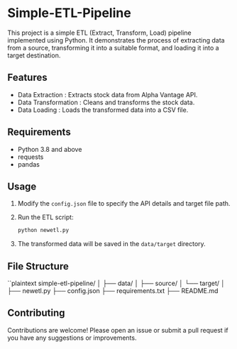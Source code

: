 # Simple-ETL-Pipeline
This project is a simple ETL (Extract, Transform, Load) pipeline implemented using Python. It demonstrates the process of extracting data from a source, transforming it into a suitable format, and loading it into a target destination.


## Features

- Data Extraction : Extracts stock data from Alpha Vantage API.
- Data Transformation : Cleans and transforms the stock data.
- Data Loading : Loads the transformed data into a CSV file.

## Requirements

- Python 3.8 and above
- requests
- pandas


## Usage

1. Modify the `config.json` file to specify the API details and target file path.

2. Run the ETL script:

    ```bash
    python newetl.py
    ```

3. The transformed data will be saved in the `data/target` directory.


## File Structure

``plaintext
simple-etl-pipeline/
│
├── data/
│   ├── source/
│   └── target/
│
├── newetl.py
├── config.json
├── requirements.txt
├── README.md


## Contributing
Contributions are welcome! Please open an issue or submit a pull request if you have any suggestions or improvements.


